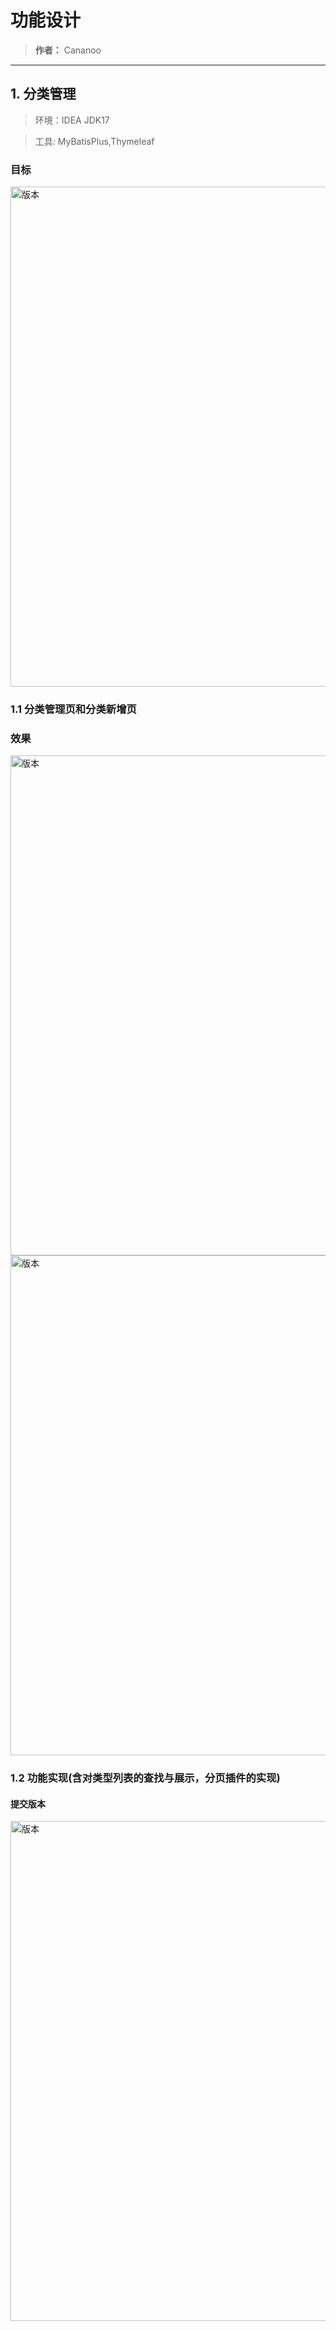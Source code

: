 # 功能设计
> **作者：** Cananoo

---

## 1. 分类管理 
> 环境：IDEA JDK17

> 工具: MyBatisPlus,Thymeleaf


### 目标 

 <img src="https://user-images.githubusercontent.com/103165360/263150169-1c40ca2c-18b1-4003-ba28-841231c2ddc7.png" alt="版本" width="800"> 


### 1.1 分类管理页和分类新增页

### 效果 

<img src="https://user-images.githubusercontent.com/103165360/263155213-832f2603-bbc1-4834-ae5a-36b6e22d1070.png" alt="版本" width="800"> 

<img src="https://user-images.githubusercontent.com/103165360/263156208-272c864c-3540-4103-80dd-17cb101b4a7b.png" alt="版本" width="800"> 

### 1.2 功能实现(含对类型列表的查找与展示，分页插件的实现)

#### 提交版本  
  <img src="https://user-images.githubusercontent.com/103165360/263197026-99696b3c-a887-4d0b-bbc1-cd94a800220a.png" alt="版本" width="800">  
